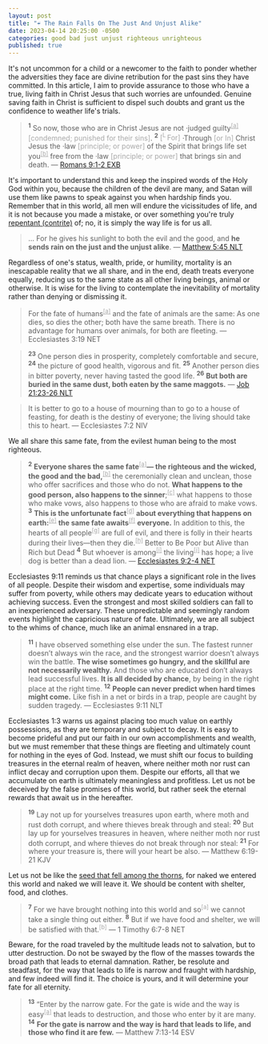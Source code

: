 ```yaml
---
layout: post
title: "☔ The Rain Falls On The Just And Unjust Alike"
date: 2023-04-14 20:25:00 -0500
categories: good bad just unjust righteous unrighteous
published: true
---
```


<!-- <span style="font-style:Italic;font-size:2em;color:Black;">⛆ The Rain Falls On The Just And Unjust Alike</span> -->

<!-- 
> For God shows no partiality. &mdash; Romans 2:11 ESV
> For there is no partiality with God. &mdash; Romans 2:11 NET
> For God does not show favoritism. &mdash; Romans 2:11 NLT 
-->

<!-- It's common for a child, or one who is new to the faith, to wonder whether or not the hardships that they endure are the result of judgments against them for the sins that they have committed during their life. I'm writing this article to reassure you that this type of worry is unwarranted for all who are truly in Christ Jesus. Those with a genuine saving faith, a living faith. -->

It's not uncommon for a child or a newcomer to the faith to ponder whether the adversities they face are divine retribution for the past sins they have committed. In this article, I aim to provide assurance to those who have a true, living faith in Christ Jesus that such worries are unfounded. Genuine saving faith in Christ is sufficient to dispel such doubts and grant us the confidence to weather life's trials.

> <sup style="font-weight:bold;">1</sup> So now, those who are in Christ Jesus are not ·judged guilty<sup><a href="https://www.biblegateway.com/passage/?search=Romans+8%3A1-2&version=NET;EXB" style="color:#A8A8A8;">[a]</a></sup> <span style="color:#A8A8A8;">[condemned; punished for their sins]</span>. <sup style="font-weight:bold;">2</sup> <span style="color:#A8A8A8;">[<sup>L</sup> For]</span> ·Through <span style="color:#A8A8A8;">[or In]</span> Christ Jesus the ·law <span style="color:#A8A8A8;">[principle; or power]</span> of the Spirit that brings life set you<sup><a href="https://www.biblegateway.com/passage/?search=Romans+8%3A1-2&version=NET;EXB" style="color:#A8A8A8;">[b]</a></sup> free from the ·law <span style="color:#A8A8A8;">[principle; or power]</span> that brings sin and death. &mdash; [Romans 9:1-2 EXB](https://www.biblegateway.com/passage/?search=Romans+8%3A1-2&version=NET;EXB)

It's important to understand this and keep the inspired words of the Holy God within you, because the children of the devil are many, and Satan will use them like pawns to speak against you when hardship finds you. Remember that in this world, all men will endure the vicissitudes of life, and it is not because you made a mistake, or over something you're truly [repentant (contrite)](https://bit.ly/3IchrbQ) of; no, it is simply the way life is for us all.

<!-- Preserving the inspired words of the Holy God within oneself is crucial, for the world is rife with the progeny of the devil, whom Satan manipulates as pawns to assail us in times of adversity. Yet, we must bear in mind that all mortals are subject to the caprices of fate, regardless of any personal foibles or genuine remorse. Therefore, it is incumbent upon us to remain steadfast in our faith and draw solace from divine teachings to fortify ourselves against the travails of life. -->

> ... For he gives his sunlight to both the evil and the good, and **he sends rain on the just and the unjust alike**. &mdash; [Matthew 5:45 NLT](https://www.biblegateway.com/passage/?search=Matthew+5:45&version=ESV;NLT)

Regardless of one's status, wealth, pride, or humility, mortality is an inescapable reality that we all share, and in the end, death treats everyone equally, reducing us to the same state as all other living beings, animal or otherwise. It is wise for the living to contemplate the inevitability of mortality rather than denying or dismissing it. 

<!-- for this awareness can inspire us to live with greater purpose, cherish each moment, and leave a meaningful legacy behind. -->

<!-- No matter who you are, how rich or poor, how prideful you have become, or how humble, you will all die like the animals do. It is better that the living consider this reality than to be naive and oblivious to it. -->

> For the fate of humans<sup><a href="https://www.biblegateway.com/passage/?search=Ecclesiastes+3:19&version=NET" style="color:#A8A8A8;">[a]</a></sup> and the fate of animals are the same: As one dies, so dies the other; both have the same breath. There is no advantage for humans over animals, for both are fleeting. &mdash; Ecclesiastes 3:19 NET

> <sup style="font-weight:bold;">23</sup> One person dies in prosperity, completely comfortable and secure, <sup style="font-weight:bold;">24</sup> the picture of good health, vigorous and fit. <sup style="font-weight:bold;">25</sup> Another person dies in bitter poverty, never having tasted the good life. <sup style="font-weight:bold;">26</sup> **But both are buried in the same dust, both eaten by the same maggots.** &mdash; [Job 21:23-26 NLT](https://www.biblegateway.com/passage/?search=Job+21%3A23-26&version=EXB;NLT)

<!-- > It is better to go to the house of mourning than to go to the house of feasting, for this is the end of all mankind, and the living will lay it to heart. &mdash; Ecclesiastes 7:2 ESV -->

> It is better to go to a house of mourning than to go to a house of feasting, for death is the destiny of everyone; the living should take this to heart. &mdash; Ecclesiastes 7:2 NIV

<!-- > Everyone shares the same fate<sup><a href="https://www.biblegateway.com/passage/?search=Ecc+9%3A2-4&version=NET;EXB" style="color:#A8A8A8;">[a]</a></sup> — the righteous and the wicked, the good and the bad,<sup><a href="https://www.biblegateway.com/passage/?search=Ecc+9%3A2-4&version=NET;EXB" style="color:#A8A8A8;">[b]</a></sup> ... &mdash; [Ecclesiastes 9:2 NET](https://www.biblegateway.com/passage/?search=Ecc+9%3A2&version=ESV;NET;EXB;NLT) -->

We all share this same fate, from the evilest human being to the most righteous. 

<!-- Divine providence is a universal force that operates beyond the scope of human morality, impacting all persons, from the most righteous to the most depraved. This immutable force shows no partiality, rendering all lives equal in the God's omniscient gaze. -->

<!-- Existential destiny is a cosmic force that transcends the moral spectrum of humanity, affecting all individuals, from the most virtuous to the most nefarious. This immutable force of fate imparts no favoritism, rendering all lives equal in its omniscient gaze. -->

> <sup style="font-weight:bold;">2</sup> <span style="font-weight:bold;">Everyone shares the same fate</span><sup><a href="https://www.biblegateway.com/passage/?search=Ecc+9%3A2-4&version=NET;EXB" style="color:#A8A8A8;">[a]</a></sup><span style="font-weight:bold;">— the righteous and the wicked, the good and the bad,</span><sup><a href="https://www.biblegateway.com/passage/?search=Ecc+9%3A2-4&version=NET;EXB" style="color:#A8A8A8;">[b]</a></sup> the ceremonially clean and unclean, those who offer sacrifices and those who do not. <span style="font-weight:bold;">What happens to the good person, also happens to the sinner</span>;<sup><a href="https://www.biblegateway.com/passage/?search=Ecc+9%3A2-4&version=NET;EXB" style="color:#A8A8A8;">[c]</a></sup> what happens to those who make vows, also happens to those who are afraid to make vows. <sup style="font-weight:bold;">3</sup> <span style="font-weight:bold;">This is the unfortunate fact</span><sup><a href="https://www.biblegateway.com/passage/?search=Ecc+9%3A2-4&version=NET;EXB" style="color:#A8A8A8;">[d]</a></sup> <span style="font-weight:bold;">about everything that happens on earth:</span><sup><a href="https://www.biblegateway.com/passage/?search=Ecc+9%3A2-4&version=NET;EXB" style="color:#A8A8A8;">[e]</a></sup> <span style="font-weight:bold;">the same fate awaits</span><sup><a href="https://www.biblegateway.com/passage/?search=Ecc+9%3A2-4&version=NET;EXB" style="color:#A8A8A8;">[f]</a></sup> <span style="font-weight:bold;">everyone.</span> In addition to this, the hearts of all people<sup><a href="https://www.biblegateway.com/passage/?search=Ecc+9%3A2-4&version=NET;EXB" style="color:#A8A8A8;">[g]</a></sup> are full of evil, and there is folly in their hearts during their lives—then they die.<sup><a href="https://www.biblegateway.com/passage/?search=Ecc+9%3A2-4&version=NET;EXB" style="color:#A8A8A8;">[h]</a></sup> Better to Be Poor but Alive than Rich but Dead <sup style="font-weight:bold;">4</sup> But whoever is among<sup><a href="https://www.biblegateway.com/passage/?search=Ecc+9%3A2-4&version=NET;EXB" style="color:#A8A8A8;">[i]</a></sup> the living<sup><a href="https://www.biblegateway.com/passage/?search=Ecc+9%3A2-4&version=NET;EXB" style="color:#A8A8A8;">[j]</a></sup> has hope; a live dog is better than a dead lion. &mdash; <a href="https://www.biblegateway.com/passage/?search=Ecc+9%3A2&version=ESV;NET;EXB;NLT">Ecclesiastes 9:2-4 NET</a>

<!-- Remember that there are those out there who are both wise and skilled yet suffer poverty, there are those who spend many years in education but never amount to anything, as well as elite soldiers in the prime of their lives who are done in by an amateur; this is all by chance and we can never predict when hard times will come. Like an animal that is caught in a net, so you shall be when your time comes. -->

Ecclesiastes 9:11 reminds us that chance plays a significant role in the lives of all people. Despite their wisdom and expertise, some individuals may suffer from poverty, while others may dedicate years to education without achieving success. Even the strongest and most skilled soldiers can fall to an inexperienced adversary. These unpredictable and seemingly random events highlight the capricious nature of fate. Ultimately, we are all subject to the whims of chance, much like an animal ensnared in a trap.

> <sup style="font-weight:bold;">11</sup> I have observed something else under the sun. The fastest runner doesn’t always win the race, and the strongest warrior doesn’t always win the battle. <span style="font-weight:bold;">The wise sometimes go hungry, and the skillful are not necessarily wealthy.</span> And those who are educated don’t always lead successful lives. <span style="font-weight:bold;">It is all decided by chance</span>, by being in the right place at the right time. <sup style="font-weight:bold;">12</sup> <span style="font-weight:bold;">People can never predict when hard times might come.</span> Like fish in a net or birds in a trap, people are caught by sudden tragedy. &mdash; Ecclesiastes 9:11 NLT

<!-- So remember not to be fooled by the pride of this life, and instead to build your rewards in heaven, rather than on earth where the moth and rust corrupts and decays all that you have worked for that counts for nothing before God, for what do we really profit from all the hard work that we do here on earth? (Ecc 1:3 NET) -->

<!-- Remember that earthly possessions are ephemeral and futile, like everything under the sun, they are subject to decay and destruction. Therefore, it is prudent to invest in heavenly treasures, which are imperishable and everlasting, rather than amassing worldly wealth that only offers transient pleasure. As stated in Ecclesiastes 1:3, "What profit is there for a person in all his labor that he undertakes beneath the sun?" Instead, follow the teachings of Jesus in Matthew 6:19-21, who advises storing up treasures in heaven, "where moth and rust do not destroy, and where thieves do not break in and steal." -->

Ecclesiastes 1:3 warns us against placing too much value on earthly possessions, as they are temporary and subject to decay. It is easy to become prideful and put our faith in our own accomplishments and wealth, but we must remember that these things are fleeting and ultimately count for nothing in the eyes of God. Instead, we must shift our focus to building treasures in the eternal realm of heaven, where neither moth nor rust can inflict decay and corruption upon them. Despite our efforts, all that we accumulate on earth is ultimately meaningless and profitless. Let us not be deceived by the false promises of this world, but rather seek the eternal rewards that await us in the hereafter.

> <sup style="font-weight:bold;">19</sup> Lay not up for yourselves treasures upon earth, where moth and rust doth corrupt, and where thieves break through and steal: <sup style="font-weight:bold;">20</sup> But lay up for yourselves treasures in heaven, where neither moth nor rust doth corrupt, and where thieves do not break through nor steal: <sup style="font-weight:bold;">21</sup> For where your treasure is, there will your heart be also. &mdash; Matthew 6:19-21 KJV

Let us not be like the [seed that fell among the thorns](https://www.biblegateway.com/passage/?search=Matthew+13%3A1-23%3B+Luke+8%3A4-15%3B+Mark+4%3A2-20&version=NLT), for naked we entered this world and naked we will leave it. We should be content with shelter, food, and clothes.

<!-- > <sup style="font-weight:bold;">7</sup> After all, we brought nothing with us when we came into the world, and we can’t take anything with us when we leave it. <sup style="font-weight:bold;">8</sup> So if we have enough food and clothing, let us be content. &mdash; 1 Timothy 6:7-8 NLT -->

> <sup style="font-weight:bold;">7</sup> For we have brought nothing into this world and so<sup style="color:#A8A8A8;">[a]</sup> we cannot take a single thing out either. <sup style="font-weight:bold;">8</sup> But if we have food and shelter, we will be satisfied with that.<sup style="color:#A8A8A8;">[b]</sup> &mdash; 1 Timothy 6:7-8 NET

<!-- The path walked by the many will lead them to total destruction, do not follow the crowd on the wide path to hell, for narrow is the way, which leads unto life, and there will be few that find it. -->

Beware, for the road traveled by the multitude leads not to salvation, but to utter destruction. Do not be swayed by the flow of the masses towards the broad path that leads to eternal damnation. Rather, be resolute and steadfast, for the way that leads to life is narrow and fraught with hardship, and few indeed will find it. The choice is yours, and it will determine your fate for all eternity.

<!-- It is the one who pleads with others, who is mocked and laughed at, persecuted and maligned, slandered and ostracized for speaking the truth, this is one who you should listen closely to and heed their words, -->

<!-- > <sup style="font-weight:bold;">13</sup> “You can enter God’s Kingdom only through the narrow gate. The highway to hell<sup style="color:#A8A8A8;">[a]</sup> is broad, and its gate is wide for the many who choose that way. <sup style="font-weight:bold;">14</sup> <span style="font-weight:bold;">But the gateway to life is very narrow and the road is difficult, and only a few ever find it.</span> &mdash; Matthew 7:13-14 NLT -->

> <sup style="font-weight:bold;">13</sup> “Enter by the narrow gate. For the gate is wide and the way is easy<sup><a href="https://www.biblegateway.com/passage/?search=Matthew+7:13-14&version=ESV;NET;EXB" style="color:#A8A8A8;">[a]</a></sup> that leads to destruction, and those who enter by it are many. <sup style="font-weight:bold;">14</sup> <span style="font-weight:bold;">For the gate is narrow and the way is hard that leads to life, and those who find it are few.</span> &mdash; Matthew 7:13-14 ESV

<script>
    var refTagger = {
        settings: {
            bibleVersion: 'ESV'
        }
    }; 

    (function(d, t) {
        var n=d.querySelector('[nonce]');
        refTagger.settings.nonce = n && (n.nonce||n.getAttribute('nonce'));
        var g = d.createElement(t), s = d.getElementsByTagName(t)[0];
        g.src = 'https://api.reftagger.com/v2/RefTagger.js';
        g.nonce = refTagger.settings.nonce;
        s.parentNode.insertBefore(g, s);
    }(document, 'script'));
</script>